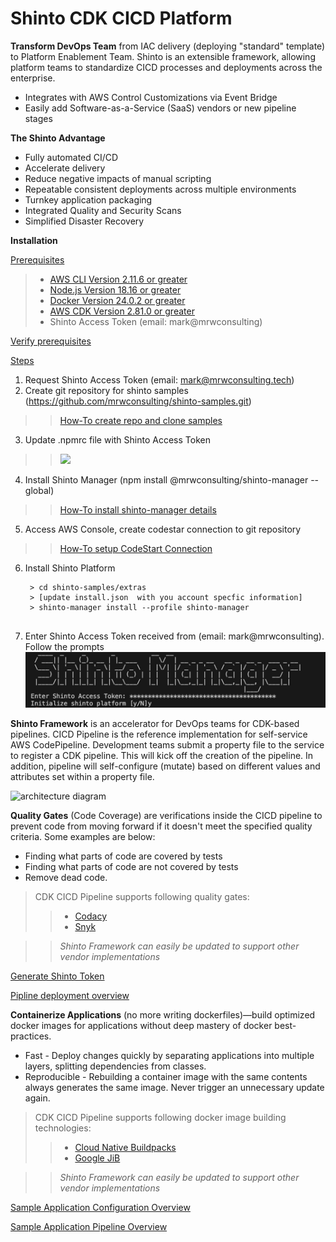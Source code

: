 Shinto CDK CICD Platform
=============

**Transform DevOps Team** from IAC delivery (deploying "standard" template) to Platform Enablement Team. Shinto is an extensible framework, allowing platform teams to standardize CICD processes and deployments across the enterprise.

- Integrates with AWS Control Customizations via Event Bridge
- Easily add Software-as-a-Service (SaaS) vendors or new pipeline stages

**The Shinto Advantage**
- Fully automated CI/CD
- Accelerate delivery 
- Reduce negative impacts of manual scripting
- Repeatable consistent deployments across multiple environments
- Turnkey application packaging 
- Integrated Quality and Security Scans
- Simplified Disaster Recovery

**Installation**

<ins>Prerequisites</ins>
> - [AWS CLI Version 2.11.6 or greater](https://docs.aws.amazon.com/cli/latest/userguide/getting-started-install.html)
> - [Node.js Version 18.16 or greater](https://nodejs.org/en/download)
> - [Docker Version 24.0.2 or greater](https://docs.docker.com/engine/install/)
> - [AWS CDK Version 2.81.0 or greater](https://aws.amazon.com/getting-started/guides/setup-cdk/module-two/)
> - Shinto Access Token (email: mark@mrwconsulting)

[Verify prerequisites](https://github.com/mrwconsulting/shinto-samples/assets/82276384/e28a80f7-a7ad-4dcf-ade1-b2edc47ed68c)

<ins>Steps</ins>
1. Request Shinto Access Token (email: mark@mrwconsulting.tech)
2. Create git repository for shinto samples (https://github.com/mrwconsulting/shinto-samples.git)
>> [How-To create repo and clone samples](https://github.com/mrwconsulting/shinto-samples/assets/82276384/0a7bc586-010e-4cee-871b-ef919f086499)

3. Update .npmrc file with Shinto Access Token
>> <img width="521" src="https://github.com/mrwconsulting/shinto-samples/assets/82276384/bd628b4d-1c24-4d6a-a9ed-3484310ea8c1">

4. Install Shinto Manager (npm install @mrwconsulting/shinto-manager --global)
>>[How-To install shinto-manager details](https://github.com/mrwconsulting/shinto-samples/assets/82276384/63528b99-b2d0-42e6-a077-4bf7e02d9071)

5. Access AWS Console, create codestar connection to git repository
>> [How-To setup CodeStart Connection](https://github.com/mrwconsulting/shinto-samples/assets/82276384/1a5575dd-399f-4ddd-9224-41fdfaa0a194)

6. Install Shinto Platform
   ```
    > cd shinto-samples/extras
    > [update install.json  with you account specfic information]
    > shinto-manager install --profile shinto-manager
    
   ```
7. Enter Shinto Access Token received from (email: mark@mrwconsulting). Follow the prompts
![install prompts](install-with-token.jpg)



**Shinto Framework** is an accelerator for DevOps teams for CDK-based pipelines. CICD Pipeline is the reference implementation for self-service AWS CodePipeline. Development teams submit a property file to the service to register a CDK pipeline. This will kick off the creation of the pipeline. In addition, pipeline will self-configure (mutate) based on different values and attributes set within a property file.

![architecture diagram](https://github.com/mrwconsulting/shinto-samples/assets/82276384/298c8f35-c8f2-4b46-8cbd-b6374489bc5f)

**Quality Gates** (Code Coverage) are verifications inside the CICD pipeline to prevent code from moving forward if it doesn't meet the specified quality criteria. Some examples are below:

- Finding what parts of code are covered by tests
- Finding what parts of code are not covered by tests
- Remove dead code.

> CDK CICD Pipeline supports following quality gates:
>> - [Codacy](https:www.codacy.com)
>> - [Snyk](https://snyk.io/)

>>*Shinto Framework can easily be updated to support other vendor implementations*

[Generate Shinto Token](https://github.com/mrwconsulting/shinto-samples/assets/82276384/f69c277b-e9d5-4c69-8bf8-d382e69755c1)

[Pipline deployment overview](https://github.com/mrwconsulting/shinto-samples/assets/82276384/a14122b9-1487-4be7-8062-be93672eebf2)

**Containerize Applications** (no more writing dockerfiles)—build optimized docker images for applications without deep mastery of docker best-practices.
- Fast - Deploy changes quickly by separating applications into multiple layers, splitting dependencies from classes.
- Reproducible - Rebuilding a container image with the same contents always generates the same image. Never trigger an unnecessary update again.

> CDK CICD Pipeline supports following docker image building technologies: 
>> - [Cloud Native Buildpacks](https://buildpacks.io/)
>> - [Google JiB](https://cloud.google.com/java/getting-started/jib)

>>*Shinto Framework can easily be updated to support other vendor implementations*

[Sample Application Configuration Overview](https://github.com/mrwconsulting/shinto-samples/assets/82276384/b274c79f-5ddc-4c85-8435-a95bca77904e)

[Sample Application Pipeline Overview](https://github.com/mrwconsulting/shinto-samples/assets/82276384/dd724622-3476-4cc8-9912-d8de5275394a)

